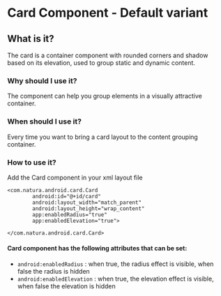 # Card Component - Default variant

## What is it?

The card is a container component with rounded corners and shadow based on its elevation, used to group static and dynamic content.

### Why should I use it?

The component can help you group elements in a visually attractive container.

### When should I use it?

Every time you want to bring a card layout to the content grouping container.

### How to use it?

Add the Card component in your xml layout file
        
```android
<com.natura.android.card.Card
        android:id="@+id/card"
        android:layout_width="match_parent"
        android:layout_height="wrap_content"
        app:enabledRadius="true"
        app:enabledElevation="true">

</com.natura.android.card.Card>
```
#### Card component has the following attributes that can be set:
- `android:enabledRadius` : when true, the radius effect is visible, when false the radius is hidden
- `android:enabledElevation` : when true, the elevation effect is visible, when false the elevation is hidden
